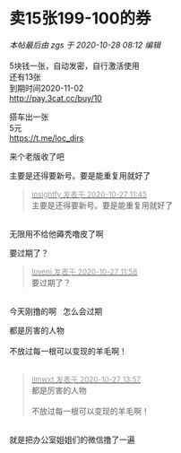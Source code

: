 # 卖15张199-100的券


<i class="pstatus"> 本帖最后由 zgs 于 2020-10-28 08:12 编辑 </i><br />
<br />
5块钱一张，自动发密，自行激活使用<br />
还有13张<br />
到期时间2020-11-02<br />
<a href="http://pay.3cat.cc/buy/10" target="_blank">http://pay.3cat.cc/buy/10</a>

搭车出一张<br />
5元<br />
https://t.me/loc_dirs

来个老版收了吧<img src="static/image/smiley/default/lol.gif" smilieid="12" border="0" alt="" />

主要是还得要新号。要是能重复用就好了

<div class="quote"><blockquote><font size="2"><a href="https://www.hostloc.com/forum.php?mod=redirect&amp;goto=findpost&amp;pid=9358222&amp;ptid=758886" target="_blank"><font color="#999999">insightfy 发表于 2020-10-27 11:45</font></a></font><br />
主要是还得要新号。要是能重复用就好了</blockquote></div><br />
无限用不给他薅秃噜皮了啊

要过期了？

<div class="quote"><blockquote><font size="2"><a href="https://www.hostloc.com/forum.php?mod=redirect&amp;goto=findpost&amp;pid=9358296&amp;ptid=758886" target="_blank"><font color="#999999">loveni 发表于 2020-10-27 11:58</font></a></font><br />
要过期了？</blockquote></div><br />
今天刚撸的啊&nbsp; &nbsp;怎么会过期

<img src="static/image/smiley/default/lol.gif" smilieid="12" border="0" alt="" />

都是厉害的人物<br />
<br />
不放过每一根可以变现的羊毛啊！<br />
<br />
<img src="static/image/smiley/default/lol.gif" smilieid="12" border="0" alt="" /><img src="static/image/smiley/default/lol.gif" smilieid="12" border="0" alt="" /><img src="static/image/smiley/default/lol.gif" smilieid="12" border="0" alt="" />

<div class="quote"><blockquote><font size="2"><a href="https://www.hostloc.com/forum.php?mod=redirect&amp;goto=findpost&amp;pid=9358929&amp;ptid=758886" target="_blank"><font color="#999999">llmwxt 发表于 2020-10-27 13:57</font></a></font><br />
都是厉害的人物<br />
<br />
不放过每一根可以变现的羊毛啊！</blockquote></div><br />
就是把办公室姐姐们的微信撸了一遍<img src="static/image/smiley/default/lol.gif" smilieid="12" border="0" alt="" />

